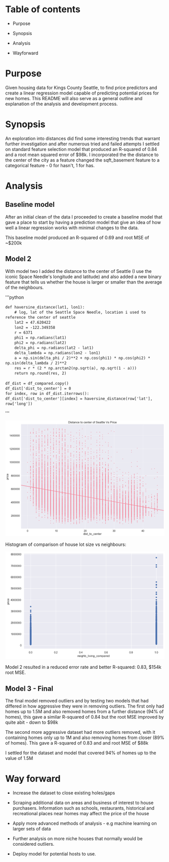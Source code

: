 # Table of contents

- Purpose

- Synopsis

- Analysis

- Wayforward

# Purpose

Given housing data for Kings County Seattle, to find price predictors and create a linear regression model capable of predicting potential prices for new homes. This README will also serve as a general outline and explanation of the analysis and development process.


# Synopsis

An exploration into distances did find some interesting trends that warrant further investigation and after numerous tried and failed attempts I settled on standard feature selection model that produced an R-squared of 0.84 and a root mean squared error of $98k. I incorporated the the distance to the center of the city as a feature changed the sqft_basement feature to a categorical feature - 0 for hasn't, 1 for has.

# Analysis

## Baseline model

After an initial clean of the data I proceeded to create a baseline model that gave a place to start by having a prediction model that give an idea of how well a linear regression works with minimal changes to the data.

This baseline model produced  an R-squared of 0.69 and root MSE of ~$200k


## Model 2

With model two I added the distance to the center of Seattle (I use the iconic Space Needle's longitude and latitude)
and also added a new binary feature that tells us whether the house is larger or smaller than the average of the neighbours.

'''python

    def haversine_distance(lat1, lon1):
        # log, lat of the Seattle Space Needle, location i used to reference the center of seattle
        lat2 = 47.620422
        lon2 = -122.349358
        r = 6371
        phi1 = np.radians(lat1)
        phi2 = np.radians(lat2)
        delta_phi = np.radians(lat2 - lat1)
        delta_lambda = np.radians(lon2 - lon1)
        a = np.sin(delta_phi / 2)**2 + np.cos(phi1) * np.cos(phi2) *   np.sin(delta_lambda / 2)**2
        res = r * (2 * np.arctan2(np.sqrt(a), np.sqrt(1 - a)))
        return np.round(res, 2)

    df_dist = df_compared.copy()
    df_dist['dist_to_center'] = 0
    for index, row in df_dist.iterrows():
    df_dist['dist_to_center'][index] = haversine_distance(row['lat'], row['long'])
'''

![image.png](images/dist_v_price.png)



Histogram of comparison of house lot size vs neighbours:

![image2.png](images/neighb.png)





Model 2 resulted in a reduced error rate and better R-squared: 0.83, $154k root MSE.

## Model 3 - Final

The final model removed outliers and by testing two models that had differed in how aggressive they were in removing outliers.
The first only had homes up to 1.5M and also removed homes from a further distance (94% of homes), this gave a similar R-squared of 0.84 but the root MSE improved by quite abit - down to $98k

The second more aggressive dataset had more outliers removed, with it containing homes only up to 1M and also removing homes from closer (89% of homes). This gave a R-squared of 0.83 and and root MSE of $88k

I settled for the dataset and model that covered 94% of homes up to the value of 1.5M

# Way forward

- Increase the dataset to close existing holes/gaps

- Scraping additional data on areas and business of interest to house purchasers. Information such as schools, restaurants, historical and recreational places near homes may affect the price of the house

- Apply more advanced methods of analysis - e.g machine learning on larger sets of data

- Further analysis on more niche houses that normally would be considered outliers.

- Deploy model for potential hosts to use.


```python

```
